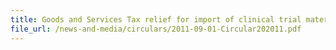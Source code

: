 ```yaml
---
title: Goods and Services Tax relief for import of clinical trial materials
file_url: /news-and-media/circulars/2011-09-01-Circular202011.pdf
---
```

